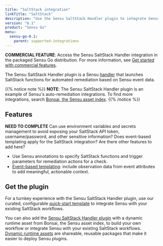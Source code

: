 ```yaml
---
title: "SaltStack integration"
linkTitle: "SaltStack"
description: "Use the Sensu SaltStack Handler plugin to integrate Sensu with your existing SaltStack workflows. Read about the features of Sensu's SaltStack integration and learn how to get the plugin."
version: "6.1"
product: "Sensu Go"
menu: 
  sensu-go-6.1:
    parent: supported-integrations
---
```


**COMMERCIAL FEATURE**: Access the Sensu SaltStack Handler integration in the packaged Sensu Go distribution.
For more information, see [Get started with commercial features][6].

The Sensu SaltStack Handler plugin is a Sensu [handler][1] that launches SaltStack functions for automated remediation based on Sensu event data.

{{% notice note %}}
**NOTE**: The Sensu SaltStack Handler plugin is an example of Sensu's auto-remediation integrations.
To find more integrations, search [Bonsai, the Sensu asset index](https://bonsai.sensu.io/).
{{% /notice %}}

## Features

**NEED TO COMPLETE** Can use environment variables and secrets management to avoid exposing your SaltStack API token, username/password, and other sensitive information? Does event-based templating apply for the SaltStack integration? Are there other features to add here?

- Use Sensu annotations to specify SaltStack functions and trigger parameters for remediation actions for a check.
- [Event-based templating][2]: include observation data from event attributes to add meaningful, actionable context.

## Get the plugin

For a turnkey experience with the Sensu SaltStack Handler plugin, use our curated, configurable [quick-start template][3] to integrate Sensu with your existing SaltStack workflows.

You can also add the [Sensu SaltStack Handler plugin][4] with a dynamic runtime asset from Bonsai, the Sensu asset index, to build your own workflow or integrate Sensu with your existing SaltStack workflows.
[Dynamic runtime assets][5] are shareable, reusable packages that make it easier to deploy Sensu plugins.


[1]: ../../../observability-pipeline/observe-process/handlers/
[2]: ../../../observability-pipeline/observe-process/handler-templates/
[3]: https://github.com/sensu-community/monitoring-pipelines/blob/latest/remediation/saltstack.yaml
[4]: https://bonsai.sensu.io/assets/sensu/sensu-saltstack-handler
[5]: ../../assets
[6]: ../../../commercial/
